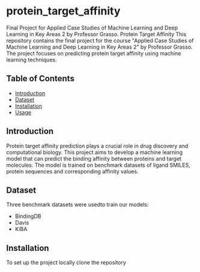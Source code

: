 # protein_target_affinity
Final Project for Applied Case Studies of Machine Learning and Deep Learning in Key Areas 2 by Professor Grasso.
Protein Target Affinity
This repository contains the final project for the course "Applied Case Studies of Machine Learning and Deep Learning in Key Areas 2" by Professor Grasso. The project focuses on predicting protein target affinity using machine learning techniques.


## Table of Contents
- [Introduction](#introduction)
- [Dataset](#dataset)
- [Installation](#installation)
- [Usage](#usage)

## Introduction

Protein target affinity prediction plays a crucial role in drug discovery and computational biology. This project aims to develop a machine learning model 
that can predict the binding affinity between proteins and target molecules. 
The model is trained on benchmark datasets of ligand SMILES, protein sequences and corresponding affinity values.

## Dataset
Three benchmark datasets were usedto train our models:

- BindingDB
- Davis
- KiBA


## Installation

To set up the project locally clone the repository
